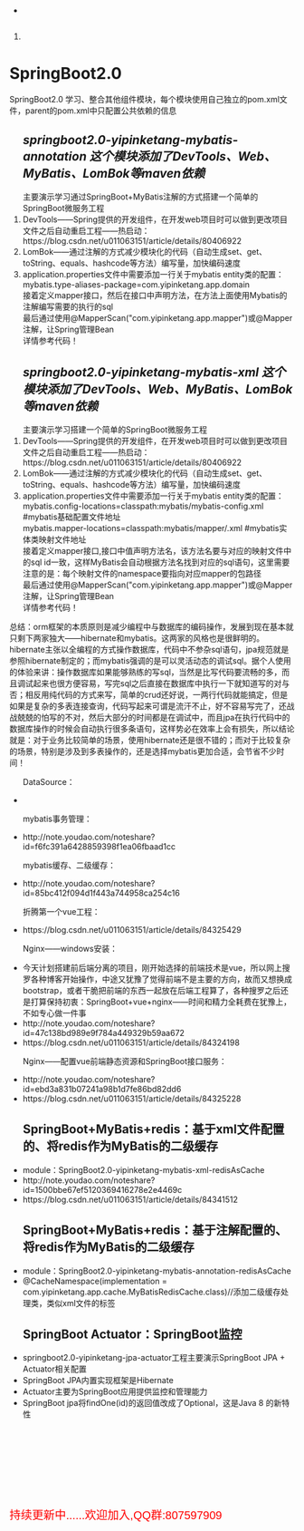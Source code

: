 <ul>
  <p></p>
  <li></li>  
</ul>
<ol>
  <h2><em></em></h2>
  <li></li>  
</ol>

# SpringBoot2.0
SpringBoot2.0  学习、整合其他组件模块，每个模块使用自己独立的pom.xml文件，parent的pom.xml中只配置公共依赖的信息

<ol>
  <h2><em>springboot2.0-yipinketang-mybatis-annotation 这个模块添加了DevTools、Web、MyBatis、LomBok等maven依赖</em></h2>
  主要演示学习通过SpringBoot+MyBatis注解的方式搭建一个简单的SpringBoot微服务工程
  <li>DevTools——Spring提供的开发组件，在开发web项目时可以做到更改项目文件之后自动重启工程——热启动： https://blog.csdn.net/u011063151/article/details/80406922</li>
  <li>LomBok——通过注解的方式减少模块化的代码（自动生成set、get、toString、equals、hashcode等方法）编写量，加快编码速度</li>
  <li>
    application.properties文件中需要添加一行关于mybatis entity类的配置：</br>
    mybatis.type-aliases-package=com.yipinketang.app.domain</br>
    接着定义mapper接口，然后在接口中声明方法，在方法上面使用Mybatis的注解编写需要的执行的sql</br>
    最后通过使用@MapperScan("com.yipinketang.app.mapper")或@Mapper注解，让Spring管理Bean</br>
    详情参考代码！
  </li>
</ol>

<ol>
  <h2><em>springboot2.0-yipinketang-mybatis-xml 这个模块添加了DevTools、Web、MyBatis、LomBok等maven依赖</em></h2>
  主要演示学习搭建一个简单的SpringBoot微服务工程
  <li>DevTools——Spring提供的开发组件，在开发web项目时可以做到更改项目文件之后自动重启工程——热启动： https://blog.csdn.net/u011063151/article/details/80406922</li>
  <li>LomBok——通过注解的方式减少模块化的代码（自动生成set、get、toString、equals、hashcode等方法）编写量，加快编码速度</li>
  <li>
    application.properties文件中需要添加一行关于mybatis entity类的配置：</br>
    mybatis.config-locations=classpath:mybatis/mybatis-config.xml #mybatis基础配置文件地址</br>
    mybatis.mapper-locations=classpath:mybatis/mapper/.xml #mybatis实体类映射文件地址</br>
    接着定义mapper接口,接口中值声明方法名，该方法名要与对应的映射文件中的sql id一致，这样MyBatis会自动根据方法名找到对应的sql语句，这里需要注意的是：每个映射文件的namespace要指向对应mapper的包路径</br>
    最后通过使用@MapperScan("com.yipinketang.app.mapper")或@Mapper注解，让Spring管理Bean</br>
    详情参考代码！
  </li>
</ol>

<p>总结：orm框架的本质原则是减少编程中与数据库的编码操作，发展到现在基本就只剩下两家独大——hibernate和mybatis。这两家的风格也是很鲜明的。hibernate主张以全编程的方式操作数据库，代码中不参杂sql语句，jpa规范就是参照hibernate制定的；而mybatis强调的是可以灵活动态的调试sql。据个人使用的体验来讲：操作数据库如果能够熟练的写sql，当然是比写代码要流畅的多，而且调试起来也很方便容易，写完sql之后直接在数据库中执行一下就知道写的对与否；相反用纯代码的方式来写，简单的crud还好说，一两行代码就能搞定，但是如果是复杂的多表连接查询，代码写起来可谓是流汗不止，好不容易写完了，还战战兢兢的怕写的不对，然后大部分的时间都是在调试中，而且jpa在执行代码中的数据库操作的时候会自动执行很多条语句，这样势必在效率上会有损失，所以结论就是：对于业务比较简单的场景，使用hibernate还是很不错的；而对于比较复杂的场景，特别是涉及到多表操作的，还是选择mybatis更加合适，会节省不少时间！</p>

<ul>
  <p>DataSource：</p>
  <li></li>  
</ul>

<ul>
  <p>mybatis事务管理：</p>
  <li>http://note.youdao.com/noteshare?id=f6fc391a6428859398f1ea06fbaad1cc</li>  
</ul>

<ul>
  <p>mybatis缓存、二级缓存：</p>
  <li>http://note.youdao.com/noteshare?id=85bc412f094d1f443a744958ca254c16</li>  
</ul>

<ul>
  <p>折腾第一个vue工程：</p>
  <li>https://blog.csdn.net/u011063151/article/details/84325429</li>
</ul>

<ul>
  <p>Nginx——windows安装：</p>
  <li>今天计划搭建前后端分离的项目，刚开始选择的前端技术是vue，所以网上搜罗各种博客开始操作，中途又犹豫了觉得前端不是主要的方向，故而又想换成bootstrap，或者干脆把前端的东西一起放在后端工程算了，各种搜罗之后还是打算保持初衷：SpringBoot+vue+nginx——时间和精力全耗费在犹豫上，不如专心做一件事</li>
  <li>http://note.youdao.com/noteshare?id=47c138bd989e9f784a449329b59aa672</li>  
  <li>https://blog.csdn.net/u011063151/article/details/84324198</li>
</ul>

<ul>
  <p>Nginx——配置vue前端静态资源和SpringBoot接口服务：</p>
  <li>http://note.youdao.com/noteshare?id=ebd3a831b07241a98b1d7fe86bd82dd6</li>  
  <li>https://blog.csdn.net/u011063151/article/details/84325228</li>
</ul>

<ul>
  <h2>SpringBoot+MyBatis+redis：基于xml文件配置的、将redis作为MyBatis的二级缓存</h2>
  <li>module：SpringBoot2.0-yipinketang-mybatis-xml-redisAsCache</li>  
  <li>http://note.youdao.com/noteshare?id=1500bbe67ef5120369416278e2e4469c</li> 
  <li>https://blog.csdn.net/u011063151/article/details/84341512</li>
</ul>

<ul>
  <h2>SpringBoot+MyBatis+redis：基于注解配置的、将redis作为MyBatis的二级缓存</h2>
  <li>module：SpringBoot2.0-yipinketang-mybatis-annotation-redisAsCache</li>  
  <li>@CacheNamespace(implementation = com.yipinketang.app.cache.MyBatisRedisCache.class)//添加二级缓存处理类，类似xml文件的<cache>标签</li>
</ul>

<ul>
  <h2>SpringBoot Actuator：SpringBoot监控</h2>
  <li>springboot2.0-yipinketang-jpa-actuator工程主要演示SpringBoot JPA + Actuator相关配置</li>  
  <li>SpringBoot JPA内置实现框架是Hibernate</li>
  <li>Actuator主要为SpringBoot应用提供监控和管理能力</li>
  <li>SpringBoot jpa将findOne(id)的返回值改成了Optional<T>，这是Java 8 的新特性</li>
</ul>














</br></br></br></br></br></br></br><p style="font-family:arial;color:red;font-size:20px;">持续更新中......欢迎加入,QQ群:807597909</p>
